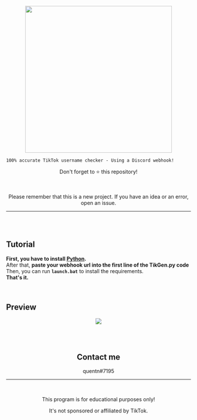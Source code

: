 <p align="center"><img src="https://user-images.githubusercontent.com/107768845/182029149-e99337da-97f7-4fc8-bc0b-1f571e1d4250.png", width="400", height="400"></p>


```
100% accurate TikTok username checker - Using a Discord webhook!
```

<p align="center">Don't forget to ⭐ this repository!</p>

<br>

<p align="center">Please remember that this is a new project. If you have an idea or an error, open an issue.</p>

---
<br>
<br>

## Tutorial 

**First, you have to install [Python](https://www.python.org/downloads).**
<br>
After that, **paste your webhook url into the first line of the TikGen.py code**
<br>
Then, you can run **`launch.bat`** to install the requirements.
<br>
**That's it.**

<br>

## Preview

<p align="center"><img src="https://user-images.githubusercontent.com/107768845/182029189-1a16c09f-4e1b-4815-810e-fc6db2309588.png"></p>


<center>



<br>
<br>

## Contact me

quentn#7195
<br>

--- 
<br>
<p align="center">This program is for educational purposes only!</p>
<p align="center">It's not sponsored or affiliated by TikTok.</p>


